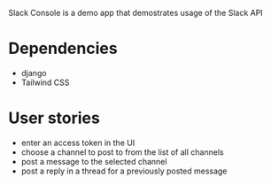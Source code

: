 Slack Console is a demo app that demostrates usage of the Slack API

# Dependencies

- django
- Tailwind CSS

# User stories

- enter an access token in the UI
- choose a channel to post to from the list of all channels
- post a message to the selected channel
- post a reply in a thread for a previously posted message